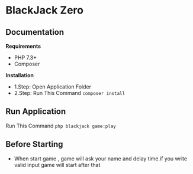 <h1>BlackJack Zero</h1>

## Documentation

**Requirements**

- PHP 7.3+
- Composer

**Installation**

- 1.Step: Open Application Folder 
- 2.Step: Run This Command
<code>composer install</code>

## Run Application

Run This Command
<code>php blackjack game:play</code>

## Before Starting

- When start game , game will ask your name and delay time.if you write valid input game will start after that


